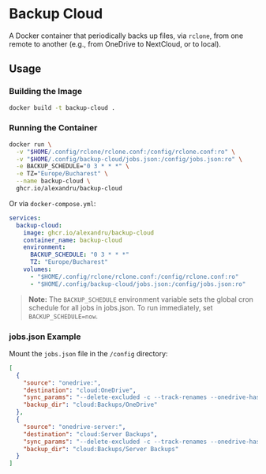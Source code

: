 # Backup Cloud

A Docker container that periodically backs up files, via `rclone`, from one remote to another (e.g., from OneDrive to NextCloud, or to local).

## Usage

### Building the Image

```bash
docker build -t backup-cloud .
```

### Running the Container

```bash
docker run \
  -v "$HOME/.config/rclone/rclone.conf:/config/rclone.conf:ro" \
  -v "$HOME/.config/backup-cloud/jobs.json:/config/jobs.json:ro" \
  -e BACKUP_SCHEDULE="0 3 * * *" \
  -e TZ="Europe/Bucharest" \
  --name backup-cloud \
  ghcr.io/alexandru/backup-cloud
```

Or via `docker-compose.yml`:

```yaml
services:
  backup-cloud:
    image: ghcr.io/alexandru/backup-cloud
    container_name: backup-cloud
    environment:
      BACKUP_SCHEDULE: "0 3 * * *"
      TZ: "Europe/Bucharest"
    volumes:
      - "$HOME/.config/rclone/rclone.conf:/config/rclone.conf:ro"
      - "$HOME/.config/backup-cloud/jobs.json:/config/jobs.json:ro"
```

> **Note:** The `BACKUP_SCHEDULE` environment variable sets the global cron schedule for all jobs in jobs.json. To run immediately, set `BACKUP_SCHEDULE=now`.

### jobs.json Example

Mount the `jobs.json` file in the `/config` directory:

```json
[
  {
    "source": "onedrive:",
    "destination": "cloud:OneDrive",
    "sync_params": "--delete-excluded -c --track-renames --onedrive-hash-type sha1",
    "backup_dir": "cloud:Backups/OneDrive"
  },
  {
    "source": "onedrive-server:",
    "destination": "cloud:Server Backups",
    "sync_params": "--delete-excluded -c --track-renames --onedrive-hash-type sha1",
    "backup_dir": "cloud:Backups/Server Backups"
  }
]
```
